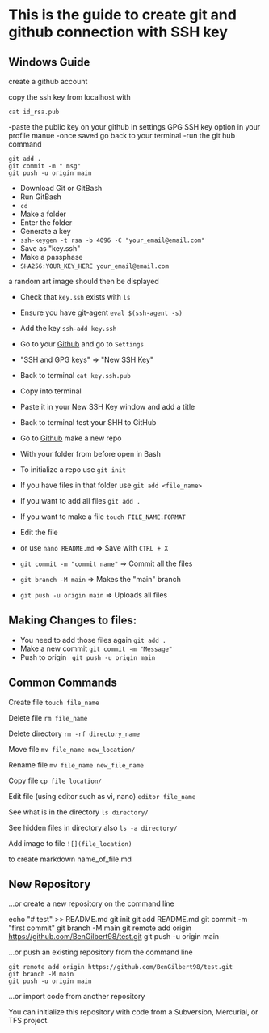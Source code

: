 # This is the guide to create git and github connection with SSH key
## Windows Guide
create a github account

copy the ssh key from localhost with
```
cat id_rsa.pub
```
-paste the public key on your github in settings GPG SSH key option in your profile manue
-once saved go back to your terminal
-run the git hub command
```
git add .
git commit -m " msg"
git push -u origin main
```

- Download Git or GitBash
- Run GitBash
- `cd`
- Make a folder 
- Enter the folder
- Generate a key
- `ssh-keygen -t rsa -b 4096 -C "your_email@email.com"`
- Save as "key.ssh"
- Make a passphase
- `SHA256:YOUR_KEY_HERE your_email@email.com`

a random art image should then be displayed


- Check that `key.ssh` exists with `ls`
- Ensure you have git-agent `eval $(ssh-agent -s)`
- Add the key `ssh-add key.ssh`
- Go to your [Github](www.github.com) and go to `Settings`
- "SSH and GPG keys" => "New SSH Key"
- Back to terminal `cat key.ssh.pub`
- Copy into terminal
- Paste it in your New SSH Key window and add a title
- Back to terminal test your SHH to GitHub

- Go to [Github](www.github.com) make a new repo
- With your folder from before open in Bash
- To initialize a repo use `git init`
- If you have files in that folder use `git add <file_name>`
- If you want to add all files `git add .`
- If you want to make a file `touch FILE_NAME.FORMAT`
- Edit the file
- or use `nano README.md` => Save with `CTRL + X`
- `git commit -m "commit name"` => Commit all the files
- `git branch -M main` => Makes the "main" branch
- `git push -u origin main` => Uploads all files


## Making Changes to files:
- You need to add those files again `git add .`
- Make a new commit `git commit -m "Message"`
- Push to origin ` git push -u origin main`


## Common Commands
Create file 
`touch file_name`

Delete file
`rm file_name`

Delete directory
`rm -rf directory_name`

Move file
`mv file_name new_location/`

Rename file
`mv file_name new_file_name`

Copy file
`cp file location/`

Edit file (using editor such as vi, nano)
`editor file_name`

See what is in the directory
`ls directory/`

See hidden files in directory also
`ls -a directory/`

Add image to file
`![](file_location)`

to create markdown name_of_file.md

## New Repository
…or create a new repository on the command line

echo "# test" >> README.md
git init
git add README.md
git commit -m "first commit"
git branch -M main
git remote add origin https://github.com/BenGilbert98/test.git
git push -u origin main
                

…or push an existing repository from the command line
```
git remote add origin https://github.com/BenGilbert98/test.git
git branch -M main
git push -u origin main
```
…or import code from another repository

You can initialize this repository with code from a Subversion, Mercurial, or TFS project.
